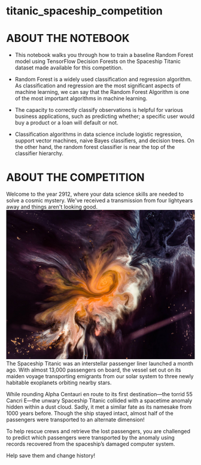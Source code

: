 # titanic_spaceship_competition
# ABOUT THE NOTEBOOK #

* This notebook walks you through how to train a baseline Random Forest model using TensorFlow Decision Forests on the Spaceship Titanic dataset made available for this competition.

* Random Forest is a widely used classification and regression algorithm. As classification and regression are the most significant aspects of machine learning, we can say that the Random Forest Algorithm is one of the most important algorithms in machine learning.

* The capacity to correctly classify observations is helpful for various business applications, such as predicting whether; a specific user would buy a product or a loan will default or not.

* Classification algorithms in data science include logistic regression, support vector machines, naive Bayes classifiers, and decision trees. On the other hand, the random forest classifier is near the top of the classifier hierarchy.

# ABOUT THE COMPETITION #
Welcome to the year 2912, where your data science skills are needed to solve a cosmic mystery. We've received a transmission from four lightyears away and things aren't looking good.
![Screenshot](joel-filipe-QwoNAhbmLLo-unsplash.jpg)
The Spaceship Titanic was an interstellar passenger liner launched a month ago. With almost 13,000 passengers on board, the vessel set out on its maiden voyage transporting emigrants from our solar system to three newly habitable exoplanets orbiting nearby stars.

While rounding Alpha Centauri en route to its first destination—the torrid 55 Cancri E—the unwary Spaceship Titanic collided with a spacetime anomaly hidden within a dust cloud. Sadly, it met a similar fate as its namesake from 1000 years before. Though the ship stayed intact, almost half of the passengers were transported to an alternate dimension!

To help rescue crews and retrieve the lost passengers, you are challenged to predict which passengers were transported by the anomaly using records recovered from the spaceship’s damaged computer system.

Help save them and change history!


